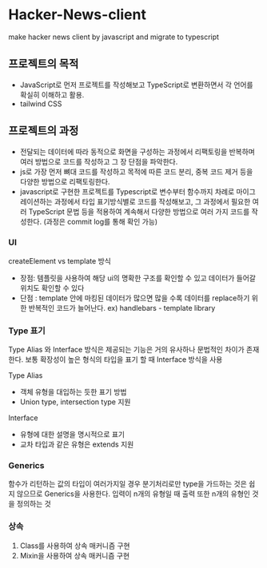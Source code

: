 # Hacker-News-client

make hacker news client by javascript and migrate to typescript

## 프로젝트의 목적

- JavaScript로 먼저 프로젝트를 작성해보고 TypeScript로 변환하면서 각 언어를 확실히 이해하고 활용.
- tailwind CSS

## 프로젝트의 과정

- 전달되는 데이터에 따라 동적으로 화면을 구성하는 과정에서 리팩토링을 반복하며 여러 방법으로 코드를 작성하고 그 장 단점을 파악한다.
- js로 가장 먼저 뼈대 코드를 작성하고 목적에 따른 코드 분리, 중복 코드 제거 등을 다양한 방법으로 리팩토링한다.
- javascript로 구현한 프로젝트를 Typescript로 변수부터 함수까지 차례로 마이그레이션하는 과정에서 타입 표기방식별로 코드를 작성해보고,
  그 과정에서 필요한 여러 TypeScript 문법 등을 적용하여 계속해서 다양한 방법으로 여러 가지 코드를 작성한다.
  (과정은 commit log를 통해 확인 가능)

### UI

createElement vs template 방식

- 장점: 템플릿을 사용하여 해당 ui의 명확한 구조를 확인할 수 있고 데이터가 들어갈 위치도 확인할 수 있다
- 단점 : template 안에 마킹된 데이터가 많으면 많을 수록 데이터를 replace하기 위한 반복적인 코드가 늘어난다.
  ex) handlebars - template library

### Type 표기

Type Alias 와 Interface 방식은 제공되는 기능은 거의 유사하나 문법적인 차이가 존재한다.
보통 확장성이 높은 형식의 타입을 표기 할 때 Interface 방식을 사용

Type Alias

- 객체 유형을 대입하는 듯한 표기 방법
- Union type, intersection type 지원

Interface

- 유형에 대한 설명을 명시적으로 표기
- 교차 타입과 같은 유형은 extends 지원

### Generics

함수가 리턴하는 값의 타입이 여러가지일 경우 분기처리로만 type을 가드하는 것은 쉽지 않으므로 Generics을 사용한다.
입력이 n개의 유형일 때 출력 또한 n개의 유형인 것을 정의하는 것

### 상속

1. Class를 사용하여 상속 매커니즘 구현
2. Mixin을 사용하여 상속 매커니즘 구현
